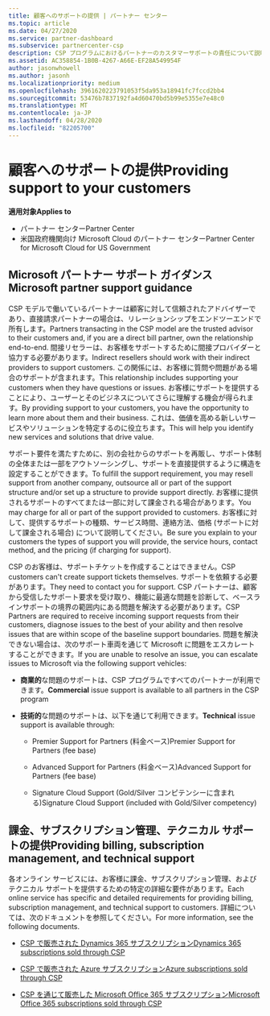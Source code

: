 ```yaml
---
title: 顧客へのサポートの提供 | パートナー センター
ms.topic: article
ms.date: 04/27/2020
ms.service: partner-dashboard
ms.subservice: partnercenter-csp
description: CSP プログラムにおけるパートナーのカスタマーサポートの責任について説明します。
ms.assetid: AC358854-1B0B-4267-A66E-EF28A549954F
author: jasonwhowell
ms.author: jasonh
ms.localizationpriority: medium
ms.openlocfilehash: 3961620223791053f5da953a18941fc7fccd2bb4
ms.sourcegitcommit: 53476b7837192fa4d60470bd5b99e5355e7e48c0
ms.translationtype: MT
ms.contentlocale: ja-JP
ms.lasthandoff: 04/28/2020
ms.locfileid: "82205700"
---
```

# <a name="providing-support-to-your-customers"></a><span data-ttu-id="7546b-103">顧客へのサポートの提供</span><span class="sxs-lookup"><span data-stu-id="7546b-103">Providing support to your customers</span></span>

<span data-ttu-id="7546b-104">**適用対象**</span><span class="sxs-lookup"><span data-stu-id="7546b-104">**Applies to**</span></span>

-  <span data-ttu-id="7546b-105">パートナー センター</span><span class="sxs-lookup"><span data-stu-id="7546b-105">Partner Center</span></span>
-  <span data-ttu-id="7546b-106">米国政府機関向け Microsoft Cloud のパートナー センター</span><span class="sxs-lookup"><span data-stu-id="7546b-106">Partner Center for Microsoft Cloud for US Government</span></span>


## <a name="microsoft-partner-support-guidance"></a><span data-ttu-id="7546b-107">Microsoft パートナー サポート ガイダンス</span><span class="sxs-lookup"><span data-stu-id="7546b-107">Microsoft partner support guidance</span></span>

<span data-ttu-id="7546b-108">CSP モデルで働いているパートナーは顧客に対して信頼されたアドバイザーであり、直接請求パートナーの場合は、リレーションシップをエンドツーエンドで所有します。</span><span class="sxs-lookup"><span data-stu-id="7546b-108">Partners transacting in the CSP model are the trusted advisor to their customers and, if you are a direct bill partner, own the relationship end-to-end.</span></span> <span data-ttu-id="7546b-109">間接リセラーは、お客様をサポートするために間接プロバイダーと協力する必要があります。</span><span class="sxs-lookup"><span data-stu-id="7546b-109">Indirect resellers should work with their indirect providers to support customers.</span></span> <span data-ttu-id="7546b-110">この関係には、お客様に質問や問題がある場合のサポートが含まれます。</span><span class="sxs-lookup"><span data-stu-id="7546b-110">This relationship includes supporting your customers when they have questions or issues.</span></span> <span data-ttu-id="7546b-111">お客様にサポートを提供することにより、ユーザーとそのビジネスについてさらに理解する機会が得られます。</span><span class="sxs-lookup"><span data-stu-id="7546b-111">By providing support to your customers, you have the opportunity to learn more about them and their business.</span></span> <span data-ttu-id="7546b-112">これは、価値を高める新しいサービスやソリューションを特定するのに役立ちます。</span><span class="sxs-lookup"><span data-stu-id="7546b-112">This will help you identify new services and solutions that drive value.</span></span>

<span data-ttu-id="7546b-113">サポート要件を満たすために、別の会社からのサポートを再販し、サポート体制の全体または一部をアウトソーシングし、サポートを直接提供するように構造を設定することができます。</span><span class="sxs-lookup"><span data-stu-id="7546b-113">To fulfill the support requirement,  you may resell support from another company, outsource all or part of the support structure and/or set up a structure to provide support directly.</span></span> <span data-ttu-id="7546b-114">お客様に提供されるサポートのすべてまたは一部に対して課金される場合があります。</span><span class="sxs-lookup"><span data-stu-id="7546b-114">You may charge for all or part of the support provided to customers.</span></span> <span data-ttu-id="7546b-115">お客様に対して、提供するサポートの種類、サービス時間、連絡方法、価格 (サポートに対して課金される場合) について説明してください。</span><span class="sxs-lookup"><span data-stu-id="7546b-115">Be sure you explain to your customers the types of support you will provide, the service hours, contact method, and the pricing (if charging for support).</span></span>

<span data-ttu-id="7546b-116">CSP のお客様は、サポートチケットを作成することはできません。</span><span class="sxs-lookup"><span data-stu-id="7546b-116">CSP customers can't create support tickets themselves.</span></span> <span data-ttu-id="7546b-117">サポートを依頼する必要があります。</span><span class="sxs-lookup"><span data-stu-id="7546b-117">They need to contact you for support.</span></span> <span data-ttu-id="7546b-118">CSP パートナーは、顧客から受信したサポート要求を受け取り、機能に最適な問題を診断して、ベースラインサポートの境界の範囲内にある問題を解決する必要があります。</span><span class="sxs-lookup"><span data-stu-id="7546b-118">CSP Partners are required to receive incoming support requests from their customers, diagnose issues to the best of your ability and then resolve issues that are within scope of the baseline support boundaries.</span></span> <span data-ttu-id="7546b-119">問題を解決できない場合は、次のサポート車両を通じて Microsoft に問題をエスカレートすることができます。</span><span class="sxs-lookup"><span data-stu-id="7546b-119">If you are unable to resolve an issue, you can escalate issues to Microsoft via the following support vehicles:</span></span>

- <span data-ttu-id="7546b-120">**商業的**な問題のサポートは、CSP プログラムですべてのパートナーが利用できます。</span><span class="sxs-lookup"><span data-stu-id="7546b-120">**Commercial** issue support is available to all partners in the CSP program</span></span>

- <span data-ttu-id="7546b-121">**技術的**な問題のサポートは、以下を通じて利用できます。</span><span class="sxs-lookup"><span data-stu-id="7546b-121">**Technical** issue support is available through:</span></span>

    - <span data-ttu-id="7546b-122">Premier Support for Partners (料金ベース)</span><span class="sxs-lookup"><span data-stu-id="7546b-122">Premier Support for Partners (fee base)</span></span>

    - <span data-ttu-id="7546b-123">Advanced Support for Partners (料金ベース)</span><span class="sxs-lookup"><span data-stu-id="7546b-123">Advanced Support for Partners (fee base)</span></span>

    - <span data-ttu-id="7546b-124">Signature Cloud Support (Gold/Silver コンピテンシーに含まれる)</span><span class="sxs-lookup"><span data-stu-id="7546b-124">Signature Cloud Support (included with Gold/Silver competency)</span></span>

## <a name="providing-billing-subscription-management-and-technical-support"></a><span data-ttu-id="7546b-125">課金、サブスクリプション管理、テクニカル サポートの提供</span><span class="sxs-lookup"><span data-stu-id="7546b-125">Providing billing, subscription management, and technical support</span></span> 

<span data-ttu-id="7546b-126">各オンライン サービスには、お客様に課金、サブスクリプション管理、およびテクニカル サポートを提供するための特定の詳細な要件があります。</span><span class="sxs-lookup"><span data-stu-id="7546b-126">Each online service has specific and detailed requirements for providing billing, subscription management, and technical support to customers.</span></span> <span data-ttu-id="7546b-127">詳細については、次のドキュメントを参照してください。</span><span class="sxs-lookup"><span data-stu-id="7546b-127">For more information, see the following documents.</span></span>

- [<span data-ttu-id="7546b-128">CSP で販売された Dynamics 365 サブスクリプション</span><span class="sxs-lookup"><span data-stu-id="7546b-128">Dynamics 365 subscriptions sold through CSP</span></span>](https://www.microsoftpartnercommunity.com/t5/CSP/Microsoft-Partner-Support-Guidance/m-p/5262#M30)

- [<span data-ttu-id="7546b-129">CSP で販売された Azure サブスクリプション</span><span class="sxs-lookup"><span data-stu-id="7546b-129">Azure subscriptions sold through CSP</span></span>](https://www.microsoftpartnercommunity.com/t5/CSP/Microsoft-Partner-Support-Guidance/m-p/5263#M31)

- [<span data-ttu-id="7546b-130">CSP を通じて販売した Microsoft Office 365 サブスクリプション</span><span class="sxs-lookup"><span data-stu-id="7546b-130">Microsoft Office 365 subscriptions sold through CSP</span></span>](https://www.microsoftpartnercommunity.com/t5/CSP/Microsoft-Partner-Support-Guidance/m-p/5264#M32)



 

 



